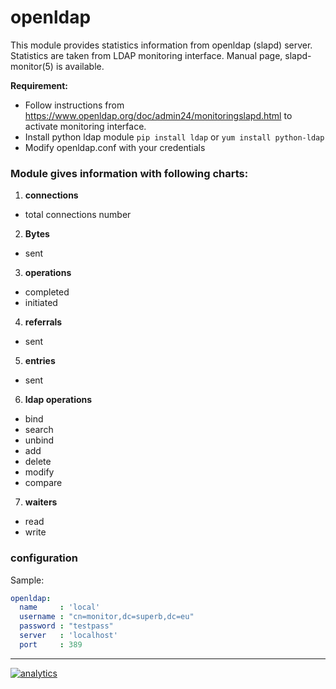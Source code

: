 # openldap

This module provides statistics information from openldap (slapd) server.
Statistics are taken from LDAP monitoring interface. Manual page, slapd-monitor(5) is available.

**Requirement:**
* Follow instructions from https://www.openldap.org/doc/admin24/monitoringslapd.html to activate monitoring interface.
* Install python ldap module `pip install ldap` or `yum install python-ldap`
* Modify openldap.conf with your credentials

### Module gives information with following charts:

1. **connections**
 * total connections number

2. **Bytes**
 * sent

3. **operations**
 * completed
 * initiated

4. **referrals**
 * sent

5. **entries**
 * sent

6. **ldap operations**
 * bind
 * search
 * unbind 
 * add
 * delete
 * modify
 * compare

7. **waiters**
 * read
 * write



### configuration

Sample:

```yaml
openldap:
  name     : 'local'
  username : "cn=monitor,dc=superb,dc=eu"
  password : "testpass"
  server   : 'localhost'
  port     : 389
```

---

[![analytics](https://www.google-analytics.com/collect?v=1&aip=1&t=pageview&_s=1&ds=github&dr=https%3A%2F%2Fgithub.com%2Fnetdata%2Fnetdata&dl=https%3A%2F%2Fmy-netdata.io%2Fgithub%2Fcollectors%2Fpython.d.plugin%2Fopenldap%2FREADME&_u=MAC~&cid=5792dfd7-8dc4-476b-af31-da2fdb9f93d2&tid=UA-64295674-3)]()
